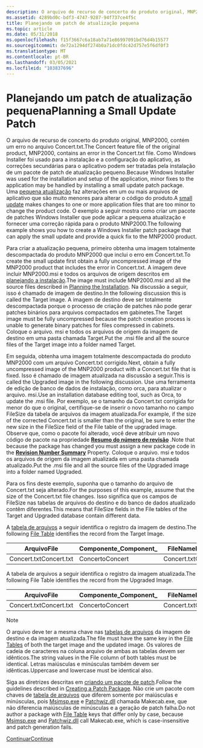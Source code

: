 ```yaml
---
description: O arquivo de recurso de concerto do produto original, MNP2000, contém um erro no arquivo Concert.txt.
ms.assetid: 4289bd0c-bdf3-4747-9287-94f737ce4f5c
title: Planejando um patch de atualização pequena
ms.topic: article
ms.date: 05/31/2018
ms.openlocfilehash: f15f3667c6a18ab7a71e86997091bd76d4b15577
ms.sourcegitcommit: de72a1294df274b0a71dc0fdc42d757e5f6df0f3
ms.translationtype: MT
ms.contentlocale: pt-BR
ms.lasthandoff: 03/05/2021
ms.locfileid: "103837696"
---
```

# <a name="planning-a-small-update-patch"></a><span data-ttu-id="9cc50-103">Planejando um patch de atualização pequena</span><span class="sxs-lookup"><span data-stu-id="9cc50-103">Planning a Small Update Patch</span></span>

<span data-ttu-id="9cc50-104">O arquivo de recurso de concerto do produto original, MNP2000, contém um erro no arquivo Concert.txt.</span><span class="sxs-lookup"><span data-stu-id="9cc50-104">The Concert feature file of the original product, MNP2000, contains an error in the Concert.txt file.</span></span> <span data-ttu-id="9cc50-105">Como Windows Installer foi usado para a instalação e a configuração do aplicativo, as correções secundárias para o aplicativo podem ser tratadas pela instalação de um pacote de patch de atualização pequeno.</span><span class="sxs-lookup"><span data-stu-id="9cc50-105">Because Windows Installer was used for the installation and setup of the application, minor fixes to the application may be handled by installing a small update patch package.</span></span> <span data-ttu-id="9cc50-106">Uma [pequena atualização](small-updates.md) faz alterações em um ou mais arquivos de aplicativo que são muito menores para alterar o código do produto.</span><span class="sxs-lookup"><span data-stu-id="9cc50-106">A [small update](small-updates.md) makes changes to one or more application files that are too minor to change the product code.</span></span> <span data-ttu-id="9cc50-107">O exemplo a seguir mostra como criar um pacote de patches Windows Installer que pode aplicar a pequena atualização e fornecer uma correção rápida para o produto MNP2000.</span><span class="sxs-lookup"><span data-stu-id="9cc50-107">The following example shows you how to create a Windows Installer patch package that can apply the small update and provide a quick fix to the MNP2000 product.</span></span>

<span data-ttu-id="9cc50-108">Para criar a atualização pequena, primeiro obtenha uma imagem totalmente descompactada do produto MNP2000 que inclui o erro em Concert.txt.</span><span class="sxs-lookup"><span data-stu-id="9cc50-108">To create the small update first obtain a fully uncompressed image of the MNP2000 product that includes the error in Concert.txt.</span></span> <span data-ttu-id="9cc50-109">A imagem deve incluir MNP2000.msi e todos os arquivos de origem descritos em [planejando a instalação](planning-the-installation.md).</span><span class="sxs-lookup"><span data-stu-id="9cc50-109">The image must include MNP2000.msi and all the source files described in [Planning the Installation](planning-the-installation.md).</span></span> <span data-ttu-id="9cc50-110">Na discussão a seguir, isso é chamado de imagem de destino.</span><span class="sxs-lookup"><span data-stu-id="9cc50-110">In the following discussion this is called the Target image.</span></span> <span data-ttu-id="9cc50-111">A imagem de destino deve ser totalmente descompactada porque o processo de criação de patches não pode gerar patches binários para arquivos compactados em gabinetes.</span><span class="sxs-lookup"><span data-stu-id="9cc50-111">The Target image must be fully uncompressed because the patch creation process is unable to generate binary patches for files compressed in cabinets.</span></span> <span data-ttu-id="9cc50-112">Coloque o arquivo. msi e todos os arquivos de origem da imagem de destino em uma pasta chamada Target.</span><span class="sxs-lookup"><span data-stu-id="9cc50-112">Put the .msi file and all the source files of the Target image into a folder named Target.</span></span>

<span data-ttu-id="9cc50-113">Em seguida, obtenha uma imagem totalmente descompactada do produto MNP2000 com um arquivo Concert.txt corrigido.</span><span class="sxs-lookup"><span data-stu-id="9cc50-113">Next, obtain a fully uncompressed image of the MNP2000 product with a Concert.txt file that is fixed.</span></span> <span data-ttu-id="9cc50-114">Isso é chamado de imagem atualizada na discussão a seguir.</span><span class="sxs-lookup"><span data-stu-id="9cc50-114">This is called the Upgraded image in the following discussion.</span></span> <span data-ttu-id="9cc50-115">Use uma ferramenta de edição de banco de dados de instalação, como orca, para atualizar o arquivo. msi.</span><span class="sxs-lookup"><span data-stu-id="9cc50-115">Use an installation database editing tool, such as Orca, to update the .msi file.</span></span> <span data-ttu-id="9cc50-116">Por exemplo, se o tamanho da Concert.txt corrigida for menor do que o original, certifique-se de inserir o novo tamanho no campo FileSize da tabela de arquivos da imagem atualizada.</span><span class="sxs-lookup"><span data-stu-id="9cc50-116">For example, if the size of the corrected Concert.txt is smaller than the original, be sure to enter the new size in the FileSize field of the File table of the upgraded image.</span></span> <span data-ttu-id="9cc50-117">Observe que, como o pacote foi alterado, você deve atribuir um novo código de pacote na propriedade [**Resumo do número de revisão**](revision-number-summary.md) .</span><span class="sxs-lookup"><span data-stu-id="9cc50-117">Note that because the package has changed you must assign a new package code in the [**Revision Number Summary**](revision-number-summary.md) Property.</span></span> <span data-ttu-id="9cc50-118">Coloque o arquivo. msi e todos os arquivos de origem da imagem atualizada em uma pasta chamada atualizado.</span><span class="sxs-lookup"><span data-stu-id="9cc50-118">Put the .msi file and all the source files of the Upgraded image into a folder named Upgraded.</span></span>

<span data-ttu-id="9cc50-119">Para os fins deste exemplo, suponha que o tamanho do arquivo de Concert.txt seja alterado.</span><span class="sxs-lookup"><span data-stu-id="9cc50-119">For the purposes of this example, assume that the size of the Concert.txt file changes.</span></span> <span data-ttu-id="9cc50-120">Isso significa que os campos de FileSize nas tabelas de arquivos do destino e do banco de dados atualizado contêm diferentes.</span><span class="sxs-lookup"><span data-stu-id="9cc50-120">This means that FileSize fields in the File tables of the Target and Upgraded database contain different data.</span></span>

<span data-ttu-id="9cc50-121">A [tabela de arquivos](file-table.md) a seguir identifica o registro da imagem de destino.</span><span class="sxs-lookup"><span data-stu-id="9cc50-121">The following [File Table](file-table.md) identifies the record from the Target Image.</span></span>



| <span data-ttu-id="9cc50-122">Arquivo</span><span class="sxs-lookup"><span data-stu-id="9cc50-122">File</span></span>        | <span data-ttu-id="9cc50-123">Componente\_</span><span class="sxs-lookup"><span data-stu-id="9cc50-123">Component\_</span></span> | <span data-ttu-id="9cc50-124">FileName</span><span class="sxs-lookup"><span data-stu-id="9cc50-124">FileName</span></span>    | <span data-ttu-id="9cc50-125">FileSize</span><span class="sxs-lookup"><span data-stu-id="9cc50-125">FileSize</span></span> | <span data-ttu-id="9cc50-126">Versão</span><span class="sxs-lookup"><span data-stu-id="9cc50-126">Version</span></span> | <span data-ttu-id="9cc50-127">Idioma</span><span class="sxs-lookup"><span data-stu-id="9cc50-127">Language</span></span> | <span data-ttu-id="9cc50-128">Atributos</span><span class="sxs-lookup"><span data-stu-id="9cc50-128">Attributes</span></span> | <span data-ttu-id="9cc50-129">Sequência</span><span class="sxs-lookup"><span data-stu-id="9cc50-129">Sequence</span></span> |
|-------------|-------------|-------------|----------|---------|----------|------------|----------|
| <span data-ttu-id="9cc50-130">Concert.txt</span><span class="sxs-lookup"><span data-stu-id="9cc50-130">Concert.txt</span></span> | <span data-ttu-id="9cc50-131">Concerto</span><span class="sxs-lookup"><span data-stu-id="9cc50-131">Concert</span></span>     | <span data-ttu-id="9cc50-132">Concert.txt</span><span class="sxs-lookup"><span data-stu-id="9cc50-132">Concert.txt</span></span> | <span data-ttu-id="9cc50-133">1000</span><span class="sxs-lookup"><span data-stu-id="9cc50-133">1000</span></span>     |         |          | <span data-ttu-id="9cc50-134">0</span><span class="sxs-lookup"><span data-stu-id="9cc50-134">0</span></span>          | <span data-ttu-id="9cc50-135">1</span><span class="sxs-lookup"><span data-stu-id="9cc50-135">1</span></span>        |



 

<span data-ttu-id="9cc50-136">A tabela de arquivos a seguir identifica o registro da imagem atualizada.</span><span class="sxs-lookup"><span data-stu-id="9cc50-136">The following File Table identifies the record from the Upgraded Image.</span></span>



| <span data-ttu-id="9cc50-137">Arquivo</span><span class="sxs-lookup"><span data-stu-id="9cc50-137">File</span></span>        | <span data-ttu-id="9cc50-138">Componente\_</span><span class="sxs-lookup"><span data-stu-id="9cc50-138">Component\_</span></span> | <span data-ttu-id="9cc50-139">FileName</span><span class="sxs-lookup"><span data-stu-id="9cc50-139">FileName</span></span>    | <span data-ttu-id="9cc50-140">FileSize</span><span class="sxs-lookup"><span data-stu-id="9cc50-140">FileSize</span></span> | <span data-ttu-id="9cc50-141">Versão</span><span class="sxs-lookup"><span data-stu-id="9cc50-141">Version</span></span> | <span data-ttu-id="9cc50-142">Idioma</span><span class="sxs-lookup"><span data-stu-id="9cc50-142">Language</span></span> | <span data-ttu-id="9cc50-143">Atributos</span><span class="sxs-lookup"><span data-stu-id="9cc50-143">Attributes</span></span> | <span data-ttu-id="9cc50-144">Sequência</span><span class="sxs-lookup"><span data-stu-id="9cc50-144">Sequence</span></span> |
|-------------|-------------|-------------|----------|---------|----------|------------|----------|
| <span data-ttu-id="9cc50-145">Concert.txt</span><span class="sxs-lookup"><span data-stu-id="9cc50-145">Concert.txt</span></span> | <span data-ttu-id="9cc50-146">Concerto</span><span class="sxs-lookup"><span data-stu-id="9cc50-146">Concert</span></span>     | <span data-ttu-id="9cc50-147">Concert.txt</span><span class="sxs-lookup"><span data-stu-id="9cc50-147">Concert.txt</span></span> | <span data-ttu-id="9cc50-148">900</span><span class="sxs-lookup"><span data-stu-id="9cc50-148">900</span></span>      |         |          | <span data-ttu-id="9cc50-149">0</span><span class="sxs-lookup"><span data-stu-id="9cc50-149">0</span></span>          | <span data-ttu-id="9cc50-150">1</span><span class="sxs-lookup"><span data-stu-id="9cc50-150">1</span></span>        |



 

> [!Note]
> <span data-ttu-id="9cc50-151">O arquivo deve ter a mesma chave nas [tabelas de arquivos](file-table.md) da imagem de destino e da imagem atualizada.</span><span class="sxs-lookup"><span data-stu-id="9cc50-151">The file must have the same key in the [File Tables](file-table.md) of both the target image and the updated image.</span></span> <span data-ttu-id="9cc50-152">Os valores de cadeia de caracteres na coluna arquivo de ambas as tabelas devem ser idênticos.</span><span class="sxs-lookup"><span data-stu-id="9cc50-152">The string values in the File column of both tables must be identical.</span></span> <span data-ttu-id="9cc50-153">Letras maiúsculas e minúsculas também devem ser idênticas.</span><span class="sxs-lookup"><span data-stu-id="9cc50-153">Uppercase and lowercase must be identical also.</span></span>
> 
> <span data-ttu-id="9cc50-154">Siga as diretrizes descritas em [criando um pacote de patch](creating-a-patch-package.md).</span><span class="sxs-lookup"><span data-stu-id="9cc50-154">Follow the guidelines described in [Creating a Patch Package](creating-a-patch-package.md).</span></span> <span data-ttu-id="9cc50-155">Não crie um pacote com chaves de [tabela de arquivos](file-table.md) que diferem somente por maiúsculas e minúsculas, pois [Msimsp.exe](msimsp-exe.md) e [Patchwiz.dll](patchwiz-dll.md) chamada Makecab.exe, que não diferencia maiúsculas de minúsculas e a geração de patch falha.</span><span class="sxs-lookup"><span data-stu-id="9cc50-155">Do not author a package with [File Table](file-table.md) keys that differ only by case, because [Msimsp.exe](msimsp-exe.md) and [Patchwiz.dll](patchwiz-dll.md) call Makecab.exe, which is case-insensitive and patch generation fails.</span></span>

[<span data-ttu-id="9cc50-156">Continuar</span><span class="sxs-lookup"><span data-stu-id="9cc50-156">Continue</span></span>](creating-a-patch-creation-properties-file.md)

 

 




